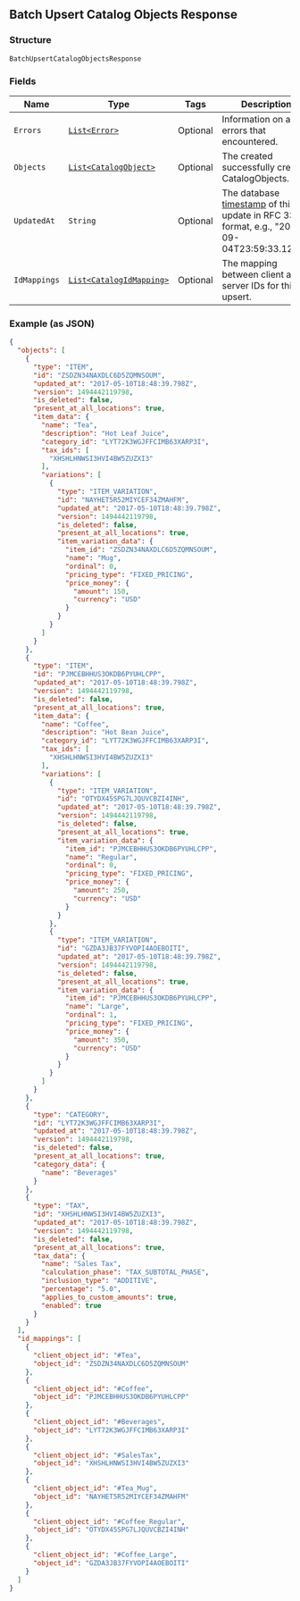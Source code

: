 ## Batch Upsert Catalog Objects Response

### Structure

`BatchUpsertCatalogObjectsResponse`

### Fields

| Name | Type | Tags | Description |
|  --- | --- | --- | --- |
| `Errors` | [`List<Error>`](/doc/models/error.md) | Optional | Information on any errors that encountered. |
| `Objects` | [`List<CatalogObject>`](/doc/models/catalog-object.md) | Optional | The created successfully created CatalogObjects. |
| `UpdatedAt` | `String` | Optional | The database [timestamp](https://developer.squareup.com/docs/build-basics/working-with-dates) of this update in RFC 3339 format, e.g., "2016-09-04T23:59:33.123Z". |
| `IdMappings` | [`List<CatalogIdMapping>`](/doc/models/catalog-id-mapping.md) | Optional | The mapping between client and server IDs for this upsert. |

### Example (as JSON)

```json
{
  "objects": [
    {
      "type": "ITEM",
      "id": "ZSDZN34NAXDLC6D5ZQMNSOUM",
      "updated_at": "2017-05-10T18:48:39.798Z",
      "version": 1494442119798,
      "is_deleted": false,
      "present_at_all_locations": true,
      "item_data": {
        "name": "Tea",
        "description": "Hot Leaf Juice",
        "category_id": "LYT72K3WGJFFCIMB63XARP3I",
        "tax_ids": [
          "XHSHLHNWSI3HVI4BW5ZUZXI3"
        ],
        "variations": [
          {
            "type": "ITEM_VARIATION",
            "id": "NAYHET5R52MIYCEF34ZMAHFM",
            "updated_at": "2017-05-10T18:48:39.798Z",
            "version": 1494442119798,
            "is_deleted": false,
            "present_at_all_locations": true,
            "item_variation_data": {
              "item_id": "ZSDZN34NAXDLC6D5ZQMNSOUM",
              "name": "Mug",
              "ordinal": 0,
              "pricing_type": "FIXED_PRICING",
              "price_money": {
                "amount": 150,
                "currency": "USD"
              }
            }
          }
        ]
      }
    },
    {
      "type": "ITEM",
      "id": "PJMCEBHHUS3OKDB6PYUHLCPP",
      "updated_at": "2017-05-10T18:48:39.798Z",
      "version": 1494442119798,
      "is_deleted": false,
      "present_at_all_locations": true,
      "item_data": {
        "name": "Coffee",
        "description": "Hot Bean Juice",
        "category_id": "LYT72K3WGJFFCIMB63XARP3I",
        "tax_ids": [
          "XHSHLHNWSI3HVI4BW5ZUZXI3"
        ],
        "variations": [
          {
            "type": "ITEM_VARIATION",
            "id": "OTYDX45SPG7LJQUVCBZI4INH",
            "updated_at": "2017-05-10T18:48:39.798Z",
            "version": 1494442119798,
            "is_deleted": false,
            "present_at_all_locations": true,
            "item_variation_data": {
              "item_id": "PJMCEBHHUS3OKDB6PYUHLCPP",
              "name": "Regular",
              "ordinal": 0,
              "pricing_type": "FIXED_PRICING",
              "price_money": {
                "amount": 250,
                "currency": "USD"
              }
            }
          },
          {
            "type": "ITEM_VARIATION",
            "id": "GZDA3JB37FYVOPI4AOEBOITI",
            "updated_at": "2017-05-10T18:48:39.798Z",
            "version": 1494442119798,
            "is_deleted": false,
            "present_at_all_locations": true,
            "item_variation_data": {
              "item_id": "PJMCEBHHUS3OKDB6PYUHLCPP",
              "name": "Large",
              "ordinal": 1,
              "pricing_type": "FIXED_PRICING",
              "price_money": {
                "amount": 350,
                "currency": "USD"
              }
            }
          }
        ]
      }
    },
    {
      "type": "CATEGORY",
      "id": "LYT72K3WGJFFCIMB63XARP3I",
      "updated_at": "2017-05-10T18:48:39.798Z",
      "version": 1494442119798,
      "is_deleted": false,
      "present_at_all_locations": true,
      "category_data": {
        "name": "Beverages"
      }
    },
    {
      "type": "TAX",
      "id": "XHSHLHNWSI3HVI4BW5ZUZXI3",
      "updated_at": "2017-05-10T18:48:39.798Z",
      "version": 1494442119798,
      "is_deleted": false,
      "present_at_all_locations": true,
      "tax_data": {
        "name": "Sales Tax",
        "calculation_phase": "TAX_SUBTOTAL_PHASE",
        "inclusion_type": "ADDITIVE",
        "percentage": "5.0",
        "applies_to_custom_amounts": true,
        "enabled": true
      }
    }
  ],
  "id_mappings": [
    {
      "client_object_id": "#Tea",
      "object_id": "ZSDZN34NAXDLC6D5ZQMNSOUM"
    },
    {
      "client_object_id": "#Coffee",
      "object_id": "PJMCEBHHUS3OKDB6PYUHLCPP"
    },
    {
      "client_object_id": "#Beverages",
      "object_id": "LYT72K3WGJFFCIMB63XARP3I"
    },
    {
      "client_object_id": "#SalesTax",
      "object_id": "XHSHLHNWSI3HVI4BW5ZUZXI3"
    },
    {
      "client_object_id": "#Tea_Mug",
      "object_id": "NAYHET5R52MIYCEF34ZMAHFM"
    },
    {
      "client_object_id": "#Coffee_Regular",
      "object_id": "OTYDX45SPG7LJQUVCBZI4INH"
    },
    {
      "client_object_id": "#Coffee_Large",
      "object_id": "GZDA3JB37FYVOPI4AOEBOITI"
    }
  ]
}
```

